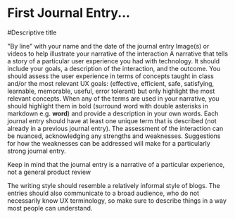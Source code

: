 # First Journal Entry...

#Descriptive title

"By line" with your name and the date of the journal entry
Image(s) or videos to help illustrate your narrative of the interaction
A narrative that tells a story of a particular user experience you had with technology. It should include your goals, a description of the interaction, and the outcome. You should assess the user experience in terms of concepts taught in class and/or the most relevant UX goals: (effective, efficient, safe, satisfying, learnable, memorable, useful, error tolerant) but only highlight the most relevant concepts. When any of the terms are used in your narrative, you should highlight them in bold (surround word with double asterisks in markdown e.g. **word**) and provide a description in your own words. Each journal entry should have at least one unique term that is described (not already in a previous journal entry). The assessment of the interaction can be nuanced, acknowledging any strengths and weaknesses. Suggestions for how the weaknesses can be addressed will make for a particularly strong journal entry.

Keep in mind that the journal entry is a narrative of a particular experience, not a general product review

The writing style should resemble a relatively informal style of blogs. The entries should also communicate to a broad audience, who do not necessarily know UX terminology, so make sure to describe things in a way most people can understand.

